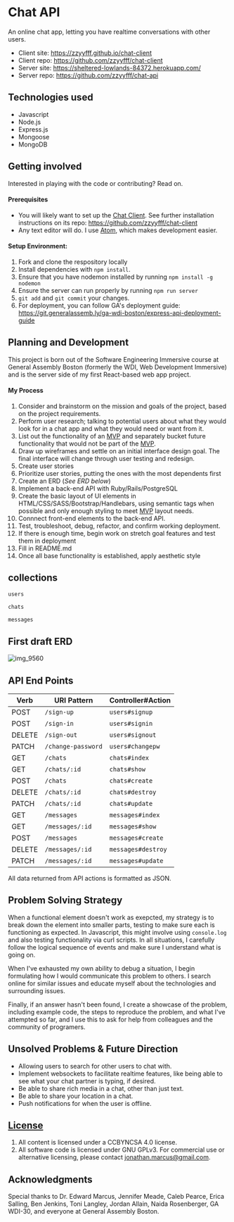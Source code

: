 # Chat API

An online chat app, letting you have realtime conversations with other users.

+ Client site: https://zzyyfff.github.io/chat-client
+ Client repo: https://github.com/zzyyfff/chat-client
+ Server site: https://sheltered-lowlands-84372.herokuapp.com/
+ Server repo: https://github.com/zzyyfff/chat-api

## Technologies used

+ Javascript
+ Node.js
+ Express.js
+ Mongoose
+ MongoDB

## Getting involved

Interested in playing with the code or contributing? Read on.

#### Prerequisites

+ You will likely want to set up the [Chat Client](https://github.com/zzyyfff/chat-client). See further installation instructions on its repo: https://github.com/zzyyfff/chat-client
+ Any text editor will do. I use [Atom](https://atom.io/), which makes development easier.

#### Setup Environment:
1.  Fork and clone the respository locally
1.  Install dependencies with `npm install`.
1.  Ensure that you have nodemon installed by running `npm install -g nodemon`
1.  Ensure the server can run properly by running `npm run server`
1.  `git add` and `git commit` your changes.
1.  For deployment, you can follow GA's deployment guide: https://git.generalassemb.ly/ga-wdi-boston/express-api-deployment-guide

## Planning and Development

This project is born out of the Software Engineering Immersive course at General Assembly Boston (formerly the WDI, Web Development Immersive) and is the server side of my first React-based web app project.

#### My Process

1. Consider and brainstorm on the mission and goals of the project, based on the project requirements.
2. Perform user research; talking to potential users about what they would look for in a chat app and what they would need or want from it.
3. List out the functionality of an [MVP](https://en.wikipedia.org/wiki/Minimum_viable_product) and separately bucket future functionality that would not be part of the [MVP](https://en.wikipedia.org/wiki/Minimum_viable_product).
4. Draw up wireframes and settle on an initial interface design goal. The final interface will change through user testing and redesign.
5. Create user stories
6. Prioritize user stories, putting the ones with the most dependents first
7. Create an ERD (*See ERD below*)
7. Implement a back-end API with Ruby/Rails/PostgreSQL
8. Create the basic layout of UI elements in HTML/CSS/SASS/Bootstrap/Handlebars, using semantic tags when possible and only enough styling to meet [MVP](https://en.wikipedia.org/wiki/Minimum_viable_product) layout needs.
9. Connnect front-end elements to the back-end API.
10. Test, troubleshoot, debug, refactor, and confirm working deployment.
11. If there is enough time, begin work on stretch goal features and test them in deployment
12. Fill in README.md
13. Once all base functionality is established, apply aesthetic style

## collections

```md
users

chats

messages
```

## First draft ERD

![img_9560](https://media.git.generalassemb.ly/user/18598/files/f21b8d80-5f5d-11e9-8e0a-120fb0a2962f)

## API End Points

| Verb   | URI Pattern              | Controller#Action     |
|--------|--------------------------|-----------------------|
| POST   | `/sign-up`               | `users#signup`        |
| POST   | `/sign-in`               | `users#signin`        |
| DELETE | `/sign-out`              | `users#signout`       |
| PATCH  | `/change-password`       | `users#changepw`      |
| GET    | `/chats`                 | `chats#index`         |
| GET    | `/chats/:id`             | `chats#show`          |
| POST   | `/chats`                 | `chats#create`        |
| DELETE | `/chats/:id`             | `chats#destroy`       |
| PATCH  | `/chats/:id`             | `chats#update`        |
| GET    | `/messages`              | `messages#index`      |
| GET    | `/messages/:id`          | `messages#show`       |
| POST   | `/messages`              | `messages#create`     |
| DELETE | `/messages/:id`          | `messages#destroy`    |
| PATCH  | `/messages/:id`          | `messages#update`     |

All data returned from API actions is formatted as JSON.

## Problem Solving Strategy

When a functional element doesn't work as exepcted, my strategy is to break down the element into smaller parts, testing to make sure each is functioning as expected. In Javascript, this might involve using `console.log` and also testing functionality via curl scripts. In all situations, I carefully follow the logical sequence of events and make sure I understand what is going on.

When I've exhausted my own ability to debug a situation, I begin formulating how I would communicate this problem to others. I search online for similar issues and educate myself about the technologies and surrounding issues.

Finally, if an answer hasn't been found, I create a showcase of the problem, including example code, the steps to reproduce the problem, and what I've attempted so far, and I use this to ask for help from colleagues and the community of programers.

## Unsolved Problems & Future Direction

+ Allowing users to search for other users to chat with.
+ Implement websockets to facilitate realtime features, like being able to see what your chat partner is typing, if desired.
+ Be able to share rich media in a chat, other than just text.
+ Be able to share your location in a chat.
+ Push notifications for when the user is offline.

## [License](LICENSE)

1. All content is licensed under a CC­BY­NC­SA 4.0 license.
1. All software code is licensed under GNU GPLv3. For commercial use or alternative licensing, please contact jonathan.marcus@gmail.com.

## Acknowledgments

Special thanks to Dr. Edward Marcus, Jennifer Meade, Caleb Pearce, Erica Salling, Ben Jenkins, Toni Langley, Jordan Allain, Naida Rosenberger, GA WDI-30, and everyone at General Assembly Boston.
